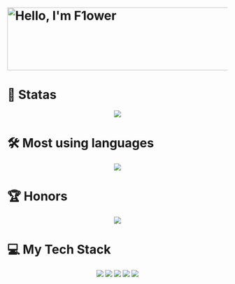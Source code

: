 # <a href="https://cooltext.com"><img src="https://images.cooltext.com/5724392.png" width="1042" height="144" alt="Hello, I'm F1ower" /></a>
# 🌱 Statas
<div align="center">
  <img src="https://github-readme-stats.vercel.app/api?username=kaseketsu" />
</div>

# 🛠️ Most using languages
<div align="center">
  <img src="https://github-readme-stats.vercel.app/api/top-langs/?username=kaseketsu" />
</div>

# 🏆 Honors
<div align="center">
  <img src="https://github-profile-trophy.vercel.app/?username=kaseketsu" />
</div>

# 💻 My Tech Stack
<div align="center">
  <img src="https://img.shields.io/badge/-HTML5-E34F26?style=flat-square&logo=html5&logoColor=white" /> 
  <img src="https://img.shields.io/badge/-CSS3-1572B6?style=flat-square&logo=css3" /> 
  <img src="https://img.shields.io/badge/-JavaScript-oringe?style=flat-square&logo=javascript" />
  <img src="https://img.shields.io/badge/C++-23-blue" />
  <img src="https://img.shields.io/badge/Java11-orange" />
</div>


